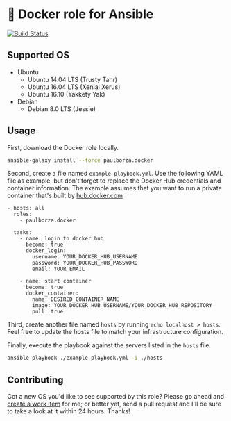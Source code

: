 # &#128011; Docker role for Ansible

[![Build Status](https://img.shields.io/travis/paulborza/docker-ansible-role/master.svg?style=flat)](https://travis-ci.org/paulborza/docker-ansible-role)

## Supported OS

- Ubuntu
  - Ubuntu 14.04 LTS (Trusty Tahr)
  - Ubuntu 16.04 LTS (Xenial Xerus)
  - Ubuntu 16.10 (Yakkety Yak)
- Debian
  - Debian 8.0 LTS (Jessie)

## Usage

First, download the Docker role locally.

```bash
ansible-galaxy install --force paulborza.docker
```

Second, create a file named `example-playbook.yml`. Use the following YAML file as example, but don't forget to replace the Docker Hub credentials and container information. The example assumes that you want to run a private container that's built by [hub.docker.com](https://hub.docker.com/)

```
- hosts: all
  roles:
    - paulborza.docker

  tasks:
    - name: login to docker hub
      become: true
      docker_login:
        username: YOUR_DOCKER_HUB_USERNAME
        password: YOUR_DOCKER_HUB_PASSWORD
        email: YOUR_EMAIL

    - name: start container
      become: true
      docker_container:
        name: DESIRED_CONTAINER_NAME
        image: YOUR_DOCKER_HUB_USERNAME/YOUR_DOCKER_HUB_REPOSITORY
        pull: true
```

Third, create another file named `hosts` by running `echo localhost > hosts`. Feel free to update the hosts file to match your infrastructure configuration.

Finally, execute the playbook against the servers listed in the `hosts` file.

```bash
ansible-playbook ./example-playbook.yml -i ./hosts
```

## Contributing

Got a new OS you'd like to see supported by this role?
Please go ahead and [create a work item](https://github.com/paulborza/docker-ansible-role/issues/new) for me; or better yet, send a pull request and I'll be sure to take a look at it within 24 hours. Thanks!

